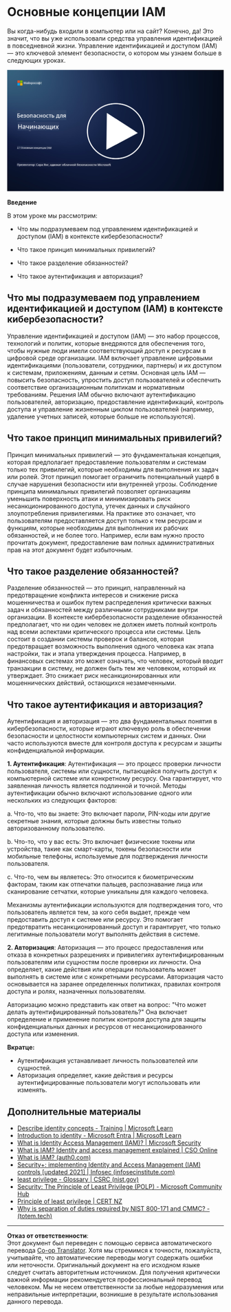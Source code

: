 <!--
CO_OP_TRANSLATOR_METADATA:
{
  "original_hash": "2e3864e3d579f0dbb4ac2ec8c5f82acf",
  "translation_date": "2025-09-03T22:37:31+00:00",
  "source_file": "2.1 IAM key concepts.md",
  "language_code": "ru"
}
-->
# Основные концепции IAM

Вы когда-нибудь входили в компьютер или на сайт? Конечно, да! Это значит, что вы уже использовали средства управления идентификацией в повседневной жизни. Управление идентификацией и доступом (IAM) — это ключевой элемент безопасности, о котором мы узнаем больше в следующих уроках.

[![Смотреть видео](../../translated_images/2-1_placeholder.00302da3e773051f1319ab8d93ff0f19d3e80a27d4f939e647839f280ac9c0fb.ru.png)](https://learn-video.azurefd.net/vod/player?id=3d2a9cb5-e25a-4b25-9e5a-b3fee2360f24)

**Введение**

В этом уроке мы рассмотрим:

- Что мы подразумеваем под управлением идентификацией и доступом (IAM) в контексте кибербезопасности?

- Что такое принцип минимальных привилегий?

- Что такое разделение обязанностей?

- Что такое аутентификация и авторизация?

## Что мы подразумеваем под управлением идентификацией и доступом (IAM) в контексте кибербезопасности?

Управление идентификацией и доступом (IAM) — это набор процессов, технологий и политик, которые внедряются для обеспечения того, чтобы нужные люди имели соответствующий доступ к ресурсам в цифровой среде организации. IAM включает управление цифровыми идентификациями (пользователи, сотрудники, партнеры) и их доступом к системам, приложениям, данным и сетям. Основная цель IAM — повысить безопасность, упростить доступ пользователей и обеспечить соответствие организационным политикам и нормативным требованиям. Решения IAM обычно включают аутентификацию пользователей, авторизацию, предоставление идентификаций, контроль доступа и управление жизненным циклом пользователей (например, удаление учетных записей, которые больше не используются).

## Что такое принцип минимальных привилегий?

Принцип минимальных привилегий — это фундаментальная концепция, которая предполагает предоставление пользователям и системам только тех привилегий, которые необходимы для выполнения их задач или ролей. Этот принцип помогает ограничить потенциальный ущерб в случае нарушения безопасности или внутренней угрозы. Соблюдение принципа минимальных привилегий позволяет организациям уменьшить поверхность атаки и минимизировать риск несанкционированного доступа, утечек данных и случайного злоупотребления привилегиями. На практике это означает, что пользователям предоставляется доступ только к тем ресурсам и функциям, которые необходимы для выполнения их рабочих обязанностей, и не более того. Например, если вам нужно просто прочитать документ, предоставление вам полных административных прав на этот документ будет избыточным.

## Что такое разделение обязанностей?

Разделение обязанностей — это принцип, направленный на предотвращение конфликта интересов и снижение риска мошенничества и ошибок путем распределения критически важных задач и обязанностей между различными сотрудниками внутри организации. В контексте кибербезопасности разделение обязанностей предполагает, что ни один человек не должен иметь полный контроль над всеми аспектами критического процесса или системы. Цель состоит в создании системы проверок и балансов, которая предотвращает возможность выполнения одного человека как этапа настройки, так и этапа утверждения процесса. Например, в финансовых системах это может означать, что человек, который вводит транзакции в систему, не должен быть тем же человеком, который их утверждает. Это снижает риск несанкционированных или мошеннических действий, остающихся незамеченными.

## Что такое аутентификация и авторизация?

Аутентификация и авторизация — это два фундаментальных понятия в кибербезопасности, которые играют ключевую роль в обеспечении безопасности и целостности компьютерных систем и данных. Они часто используются вместе для контроля доступа к ресурсам и защиты конфиденциальной информации.

**1. Аутентификация**: Аутентификация — это процесс проверки личности пользователя, системы или сущности, пытающейся получить доступ к компьютерной системе или конкретному ресурсу. Она гарантирует, что заявленная личность является подлинной и точной. Методы аутентификации обычно включают использование одного или нескольких из следующих факторов:

   a. Что-то, что вы знаете: Это включает пароли, PIN-коды или другие секретные знания, которые должны быть известны только авторизованному пользователю.

   b. Что-то, что у вас есть: Это включает физические токены или устройства, такие как смарт-карты, токены безопасности или мобильные телефоны, используемые для подтверждения личности пользователя.

   c. Что-то, чем вы являетесь: Это относится к биометрическим факторам, таким как отпечатки пальцев, распознавание лица или сканирование сетчатки, которые уникальны для каждого человека.

Механизмы аутентификации используются для подтверждения того, что пользователь является тем, за кого себя выдает, прежде чем предоставить доступ к системе или ресурсу. Это помогает предотвратить несанкционированный доступ и гарантирует, что только легитимные пользователи могут выполнять действия в системе.

**2. Авторизация**: Авторизация — это процесс предоставления или отказа в конкретных разрешениях и привилегиях аутентифицированным пользователям или сущностям после проверки их личности. Она определяет, какие действия или операции пользователь может выполнять в системе или с конкретными ресурсами. Авторизация часто основывается на заранее определенных политиках, правилах контроля доступа и ролях, назначенных пользователям.

Авторизацию можно представить как ответ на вопрос: "Что может делать аутентифицированный пользователь?" Она включает определение и применение политик контроля доступа для защиты конфиденциальных данных и ресурсов от несанкционированного доступа или изменения.

**Вкратце:**

- Аутентификация устанавливает личность пользователей или сущностей.
- Авторизация определяет, какие действия и ресурсы аутентифицированные пользователи могут использовать или изменять.

## Дополнительные материалы

- [Describe identity concepts - Training | Microsoft Learn](https://learn.microsoft.com/training/modules/describe-identity-principles-concepts/?WT.mc_id=academic-96948-sayoung)
- [Introduction to identity - Microsoft Entra | Microsoft Learn](https://learn.microsoft.com/azure/active-directory/fundamentals/identity-fundamental-concepts?WT.mc_id=academic-96948-sayoung)
- [What is Identity Access Management (IAM)? | Microsoft Security](https://www.microsoft.com/security/business/security-101/what-is-identity-access-management-iam?WT.mc_id=academic-96948-sayoung)
- [What is IAM? Identity and access management explained | CSO Online](https://www.csoonline.com/article/518296/what-is-iam-identity-and-access-management-explained.html)
- [What is IAM? (auth0.com)](https://auth0.com/blog/what-is-iam/)
- [Security+: implementing Identity and Access Management (IAM) controls [updated 2021] | Infosec (infosecinstitute.com)](https://resources.infosecinstitute.com/certifications/securityplus/security-implementing-identity-and-access-management-iam-controls/)
- [least privilege - Glossary | CSRC (nist.gov)](https://csrc.nist.gov/glossary/term/least_privilege)
- [Security: The Principle of Least Privilege (POLP) - Microsoft Community Hub](https://techcommunity.microsoft.com/t5/azure-sql-blog/security-the-principle-of-least-privilege-polp/ba-p/2067390?WT.mc_id=academic-96948-sayoung)
- [Principle of least privilege | CERT NZ](https://www.cert.govt.nz/it-specialists/critical-controls/principle-of-least-privilege/)
- [Why is separation of duties required by NIST 800-171 and CMMC? - (totem.tech)](https://www.totem.tech/cmmc-separation-of-duties/)

---

**Отказ от ответственности**:  
Этот документ был переведен с помощью сервиса автоматического перевода [Co-op Translator](https://github.com/Azure/co-op-translator). Хотя мы стремимся к точности, пожалуйста, учитывайте, что автоматические переводы могут содержать ошибки или неточности. Оригинальный документ на его исходном языке следует считать авторитетным источником. Для получения критически важной информации рекомендуется профессиональный перевод человеком. Мы не несем ответственности за любые недоразумения или неправильные интерпретации, возникшие в результате использования данного перевода.